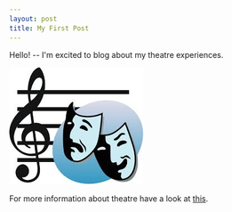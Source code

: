 ```yaml
---
layout: post
title: My First Post
---
```


Hello! -- I'm excited to blog about my theatre experiences.

![theatre image](/images/avatar.jpg)

For more information about theatre have a look at [this](https://www.denvercenter.org/).
